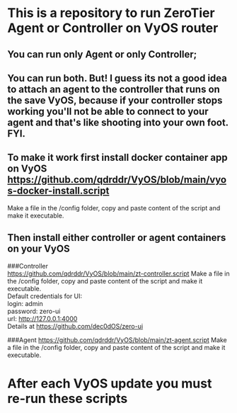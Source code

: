 # This is a repository to run ZeroTier Agent or Controller on VyOS router
## You can run only Agent or only Controller; 
## You can run both. But! I guess its not a good idea to attach an agent to the controller that runs on the save VyOS, because if your controller stops working you'll not be able to connect to your agent and that's like shooting into your own foot. FYI.

## To make it work first install docker container app on VyOS https://github.com/qdrddr/VyOS/blob/main/vyos-docker-install.script
Make a file in the /config folder, copy and paste content of the script and make it executable.

## Then install either controller or agent containers on your VyOS

###Controller
<br />
https://github.com/qdrddr/VyOS/blob/main/zt-controller.script
Make a file in the /config folder, copy and paste content of the script and make it executable.<br />
Default credentials for UI:<br />
login: admin<br />
password: zero-ui<br />
url: http://127.0.0.1:4000<br />
Details at https://github.com/dec0dOS/zero-ui


###Agent
https://github.com/qdrddr/VyOS/blob/main/zt-agent.script
Make a file in the /config folder, copy and paste content of the script and make it executable.

# After each VyOS update you must re-run these scripts
